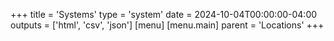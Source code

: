 +++
title = 'Systems'
type = 'system'
date = 2024-10-04T00:00:00-04:00
outputs = ['html', 'csv', 'json']
[menu]
  [menu.main]
    parent = 'Locations'
+++
